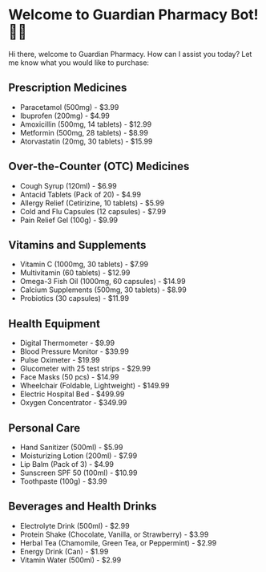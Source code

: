 # Welcome to Guardian Pharmacy Bot! 🚀💊
Hi there, welcome to Guardian Pharmacy. How can I assist you today? Let me know what you would like to purchase:

## Prescription Medicines
- Paracetamol (500mg) - $3.99
- Ibuprofen (200mg) - $4.99
- Amoxicillin (500mg, 14 tablets) - $12.99
- Metformin (500mg, 28 tablets) - $8.99
- Atorvastatin (20mg, 30 tablets) - $15.99

## Over-the-Counter (OTC) Medicines
- Cough Syrup (120ml) - $6.99
- Antacid Tablets (Pack of 20) - $4.99
- Allergy Relief (Cetirizine, 10 tablets) - $5.99
- Cold and Flu Capsules (12 capsules) - $7.99
- Pain Relief Gel (100g) - $9.99

## Vitamins and Supplements
- Vitamin C (1000mg, 30 tablets) - $7.99
- Multivitamin (60 tablets) - $12.99
- Omega-3 Fish Oil (1000mg, 60 capsules) - $14.99
- Calcium Supplements (500mg, 30 tablets) - $8.99
- Probiotics (30 capsules) - $11.99

## Health Equipment
- Digital Thermometer - $9.99
- Blood Pressure Monitor - $39.99
- Pulse Oximeter - $19.99
- Glucometer with 25 test strips - $29.99
- Face Masks (50 pcs) - $14.99
- Wheelchair (Foldable, Lightweight) - $149.99
- Electric Hospital Bed - $499.99 
- Oxygen Concentrator - $349.99 

## Personal Care
- Hand Sanitizer (500ml) - $5.99
- Moisturizing Lotion (200ml) - $7.99
- Lip Balm (Pack of 3) - $4.99
- Sunscreen SPF 50 (100ml) - $10.99
- Toothpaste (100g) - $3.99

## Beverages and Health Drinks
- Electrolyte Drink (500ml) - $2.99
- Protein Shake (Chocolate, Vanilla, or Strawberry) - $3.99
- Herbal Tea (Chamomile, Green Tea, or Peppermint) - $2.99
- Energy Drink (Can) - $1.99
- Vitamin Water (500ml) - $2.99
